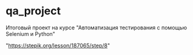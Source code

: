 # qa_project
Итоговый проект на курсе "Автоматизация тестирования с помощью Selenium и Python"


"https://stepik.org/lesson/187065/step/8"